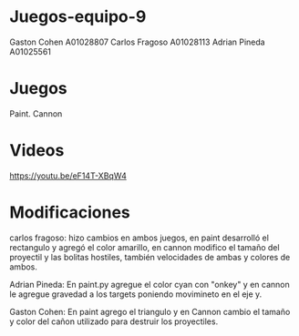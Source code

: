 # Juegos-equipo-9
Gaston Cohen A01028807 
Carlos Fragoso A01028113 
Adrian Pineda A01025561 

# Juegos
Paint.
Cannon

# Videos
https://youtu.be/eF14T-XBqW4

# Modificaciones
carlos fragoso: hizo cambios en ambos juegos, en paint desarrolló el  rectangulo y agregó el color amarillo, en cannon modifico el tamaño del proyectil y las bolitas hostiles, también velocidades de ambas y colores de ambos.

Adrian Pineda: En paint.py agregue el color cyan con "onkey" y en  cannon le agregue gravedad a los targets poniendo movimineto en el eje y. 

Gaston Cohen: En paint agrego el triangulo y en Cannon cambio el tamaño y color del cañon utilizado para destruir los proyectiles.
